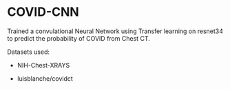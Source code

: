 # COVID-CNN

Trained a convulational Neural Network using Transfer learning on resnet34 to predict the probability of COVID from Chest CT.

Datasets used:

- NIH-Chest-XRAYS

- luisblanche/covidct
